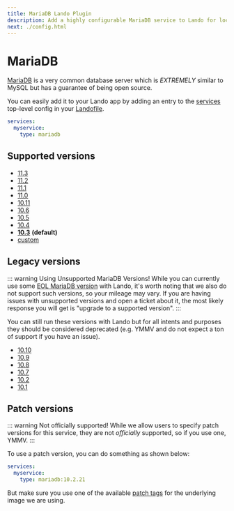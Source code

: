 ```yaml
---
title: MariaDB Lando Plugin
description: Add a highly configurable MariaDB service to Lando for local development with all the power of Docker and Docker Compose.
next: ./config.html
---
```


# MariaDB

[MariaDB](https://mariadb.org/) is a very common database server which is *EXTREMELY* similar to MySQL but has a guarantee of being open source.

You can easily add it to your Lando app by adding an entry to the [services](https://docs.lando.dev/core/v3/lando-service.html) top-level config in your [Landofile](https://docs.lando.dev/core/v3).

```yaml
services:
  myservice:
    type: mariadb
```

## Supported versions

*   [11.3](https://hub.docker.com/r/bitnami/mariadb/tags?name=11.3.)
*   [11.2](https://hub.docker.com/r/bitnami/mariadb/tags?name=11.2.)
*   [11.1](https://hub.docker.com/r/bitnami/mariadb/tags?name=11.1.)
*   [11.0](https://hub.docker.com/r/bitnami/mariadb/tags?name=11.0.)
*   [10.11](https://hub.docker.com/r/bitnami/mariadb/tags?name=10.11.)
*   [10.6](https://hub.docker.com/r/bitnami/mariadb/tags?name=10.6.)
*   [10.5](https://hub.docker.com/r/bitnami/mariadb/tags?name=10.5.)
*   [10.4](https://hub.docker.com/r/bitnami/mariadb/tags?name=10.4.)
*   **[10.3](https://hub.docker.com/r/bitnami/mariadb/tags?name=10.3.)** **(default)**
*   [custom](https://docs.lando.dev/core/v3/lando-service.html#overrides)

## Legacy versions

::: warning Using Unsupported MariaDB Versions!
While you can currently use some [EOL MariaDB version](https://endoflife.date/mariadb) with Lando, it's worth noting that we also do not support such versions, so your mileage may vary. If you are having issues with unsupported versions and open a ticket about it, the most likely response you will get is "upgrade to a supported version".
:::

You can still run these versions with Lando but for all intents and purposes they should be considered deprecated (e.g. YMMV and do not expect a ton of support if you have an issue).

*   [10.10](https://hub.docker.com/r/bitnami/mariadb/tags?name=10.10.)
*   [10.9](https://hub.docker.com/r/bitnami/mariadb/tags?name=10.9.)
*   [10.8](https://hub.docker.com/r/bitnami/mariadb/tags?name=10.8.)
*   [10.7](https://hub.docker.com/r/bitnami/mariadb/tags?name=10.7.)
*   [10.2](https://hub.docker.com/r/bitnami/mariadb/tags?name=10.2.)
*   [10.1](https://hub.docker.com/r/bitnami/mariadb/tags?name=10.1.)

## Patch versions

::: warning Not officially supported!
While we allow users to specify patch versions for this service, they are not *officially* supported, so if you use one, YMMV.
:::

To use a patch version, you can do something as shown below:

```yaml
services:
  myservice:
    type: mariadb:10.2.21
```

But make sure you use one of the available [patch tags](https://hub.docker.com/r/bitnami/mariadb/tags) for the underlying image we are using.


